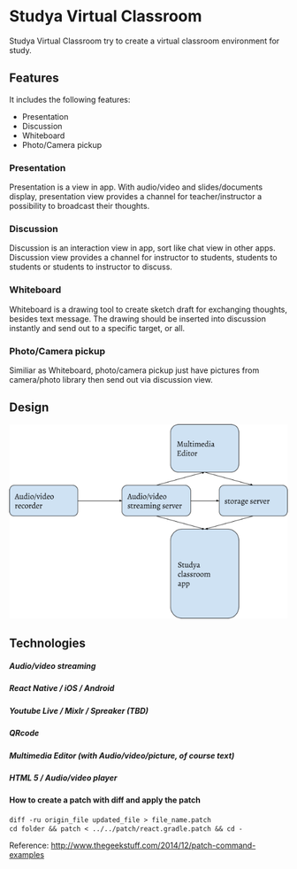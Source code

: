 # Studya Virtual Classroom
Studya Virtual Classroom try to create a virtual classroom environment for study. 

## Features
It includes the following features:
 - Presentation
 - Discussion
 - Whiteboard
 - Photo/Camera pickup

### Presentation
Presentation is a view in app. With audio/video and slides/documents display, presentation view provides a channel for teacher/instructor a possibility to broadcast their thoughts.

### Discussion
Discussion is an interaction view in app, sort like chat view in other apps. Discussion view provides a channel for instructor to students, students to students or students to instructor to discuss.

### Whiteboard
Whiteboard is a drawing tool to create sketch draft for exchanging thoughts, besides text message. The drawing should be inserted into discussion instantly and send out to a specific target, or all.

### Photo/Camera pickup
Similiar as Whiteboard, photo/camera pickup just have pictures from camera/photo library then send out via discussion view.

## Design
![Studya Classroom Top][studya_classroom_top]

[studya_classroom_top]: doc/d/studya_classroom_top.png

## Technologies
##### Audio/video streaming
##### React Native / iOS / Android
##### Youtube Live / Mixlr / Spreaker (TBD)
##### QRcode
##### Multimedia Editor (with Audio/video/picture, of course text)
##### HTML 5 / Audio/video player





#### How to create a patch with diff and apply the patch
```
diff -ru origin_file updated_file > file_name.patch
cd folder && patch < ../../patch/react.gradle.patch && cd -
```
Reference:
http://www.thegeekstuff.com/2014/12/patch-command-examples
